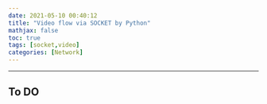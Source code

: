 ```yaml
---
date: 2021-05-10 00:40:12
title: "Video flow via SOCKET by Python"
mathjax: false
toc: true
tags: [socket,video]
categories: [Network]
---
```

***

<!-- more -->
## To DO